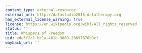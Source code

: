 ```yaml
---
content_type: external-resource
external_url: http://datastudio2016.datatherapy.org
has_external_license_warning: true
license: https://en.wikipedia.org/wiki/All_rights_reserved
status: ''
title: Whispers of Freedom
uid: ede5f2c1-bc1a-481e-9089-28697870b9cf
wayback_url: ''
---
```

